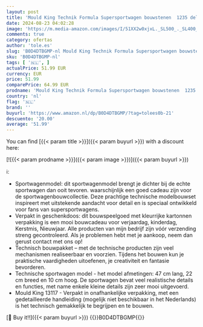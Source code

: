 ```yaml
---
layout: post
title: 'Mould King Technik Formula Supersportwagen bouwstenen  1235 delen  modelauto bouwpakket op schaal 1:10  automodel speelgoed voor volwassenen en jongeren 16 jaar  statische versie '
date: 2024-08-23 04:02:28
image: 'https://m.media-amazon.com/images/I/51XX2w0xjxL._SL500_._SL400_.jpg'
comments: true
category: ofertas
author: 'tole.es'
slug: 'B0D4DTBGMP-nl Mould King Technik Formula Supersportwagen bouwstenen 1235...'
sku: 'B0D4DTBGMP-nl'
tags: [ '🇳🇱', ]
actualPrice: 51.99 EUR
currency: EUR
price: 51.99
comparePrice: 64.99 EUR
prodname: 'Mould King Technik Formula Supersportwagen bouwstenen  1235 delen  modelauto bouwpakket op schaal 1:10  automodel speelgoed voor volwassenen en jongeren 16 jaar  statische versie '
country: 'nl'
flag: '🇳🇱'
brand: ''
buyurl: 'https://www.amazon.nl/dp/B0D4DTBGMP/?tag=tolees0b-21'
descuento: '20.00'
average: '51.99'
---
```


You can find [{{< param title >}}]({{< param buyurl >}}) with a discount here:

[![{{< param prodname >}}]({{< param image >}})]({{< param buyurl >}})

ℹ️:

- Sportwagenmodel: dit sportwagenmodel brengt je dichter bij de echte sportwagen dan ooit tevoren. waarschijnlijk een goed cadeau zijn voor de sportwagenbouwcollectie. Deze prachtige technische modelbouwset inspireert met uitstekende aandacht voor detail en is speciaal ontwikkeld voor fans van supersportwagens.
- Verpakt in geschenkdoos: dit bouwspeelgoed met kleurrijke kartonnen verpakking is een mooi bouwcadeau voor verjaardag, kinderdag, Kerstmis, Nieuwjaar. Alle producten van mijn bedrijf zijn vóór verzending streng gecontroleerd. Als je problemen hebt met je aankoop, neem dan gerust contact met ons op!
- Technisch bouwpakket – met de technische producten zijn veel mechanismen realiseerbaar en voorzien. Tijdens het bouwen kun je praktische vaardigheden uitoefenen, je creativiteit en fantasie bevorderen.
- Technische sportwagen model - het model afmetingen: 47 cm lang, 22 cm breed en 10 cm hoog. De sportwagen bevat veel realistische details en functies, met name enkele kleine details zijn zeer mooi uitgevoerd.
- Mould King 13117 - Verpakt in onafhankelijke verpakking, met een gedetailleerde handleiding (mogelijk niet beschikbaar in het Nederlands) is het technisch gemakkelijk te begrijpen en te bouwen.

[🛒 Buy it!!]({{< param buyurl >}})
{{<world>}}B0D4DTBGMP{{</world>}}
